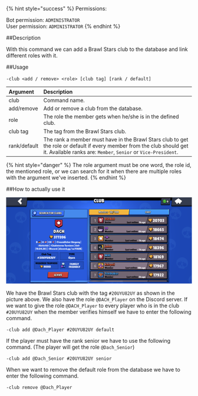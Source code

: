{% hint style="success" %}
Permissions:

Bot permission: `ADMINISTRATOR`<br>User permission: `ADMINISTRATOR`
{% endhint %}

##Description

With this command we can add a Brawl Stars club to the database and link different roles with it. 

##Usage

`-club <add / remove> <role> [club tag] [rank / default]`

| Argument | Description |
| :--- | :--- | 
| club | Command name. |
| add/remove | Add or remove a club from the database. |
| role | The role the member gets when he/she is in the defined club. |
| club tag | The tag from the Brawl Stars club. |
| rank/default | The rank a member must have in the Brawl Stars club to get the role or default if every member from the club should get it. Available ranks are: `Member`, `Senior` or `Vice-President`. |

{% hint style="danger" %}
The role argument must be one word, the role id, the mentioned role, or we can search for it when there are multiple roles with the argument we've inserted.
{% endhint %}

##How to actually use it

![](../../assets/DACH_Club.png)

We have the Brawl Stars club with the tag `#20UYU82UY` as shown in the picture above. We also have the role `@DACH_Player` on the Discord server. If we want to give the role `@DACH_Player` to every player who is in the club `#20UYU82UY` when the member verifies himself we have to enter the following command.

```
-club add @Dach_Player #20UYU82UY default
```

If the player must have the rank senior we have to use the following command. (The player will get the role `@Dach_Senior`)

```
-club add @Dach_Senior #20UYU82UY senior
```

When we want to remove the default role from the database we have to enter the following command.

```
-club remove @Dach_Player
```